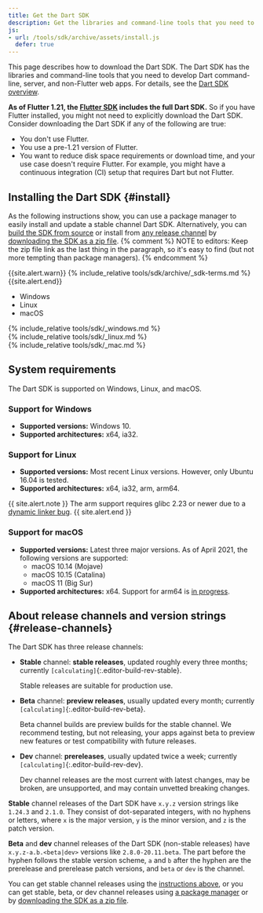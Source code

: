 ```yaml
---
title: Get the Dart SDK
description: Get the libraries and command-line tools that you need to develop Dart web, command-line, and server apps.
js:
- url: /tools/sdk/archive/assets/install.js
  defer: true
---
```


This page describes how to download the Dart SDK.
The Dart SDK has the libraries and command-line tools that you need to develop
Dart command-line, server, and non-Flutter web apps.
For details, see the [Dart SDK overview](/tools/sdk).

**As of Flutter 1.21, the [Flutter SDK][flutter] includes the full Dart SDK.**
So if you have Flutter installed,
you might not need to explicitly download the Dart SDK.
Consider downloading the Dart SDK if
any of the following are true:

* You don't use Flutter.
* You use a pre-1.21 version of Flutter.
* You want to reduce disk space requirements or download time,
  and your use case doesn't require Flutter.
  For example, you might have a continuous integration (CI)
  setup that requires Dart but not Flutter.

## Installing the Dart SDK {#install}

As the following instructions show,
you can use a package manager
to easily install and update a stable channel Dart SDK.
Alternatively, you can
[build the SDK from source][] or install from
[any release channel](#release-channels) by
[downloading the SDK as a zip file][].
{% comment %}
NOTE to editors: Keep the zip file link as the last thing in the paragraph,
so it's easy to find (but not more tempting than package managers).
{% endcomment %}

{{site.alert.warn}}
  {% include_relative tools/sdk/archive/_sdk-terms.md %}
{{site.alert.end}}

<ul class="tabs__top-bar">
  <li class="tab-link current" data-tab="tab-sdk-install-windows">Windows</li>
  <li class="tab-link" data-tab="tab-sdk-install-linux">Linux</li>
  <li class="tab-link" data-tab="tab-sdk-install-mac">macOS</li>
</ul>
<div id="tab-sdk-install-windows" class="tabs__content current" markdown="1">
{% include_relative tools/sdk/_windows.md %}
</div>
<div id="tab-sdk-install-linux" class="tabs__content" markdown="1">
{% include_relative tools/sdk/_linux.md %}
</div>
<div id="tab-sdk-install-mac" class="tabs__content" markdown="1">
{% include_relative tools/sdk/_mac.md %}
</div>

## System requirements

The Dart SDK is supported on Windows, Linux, and macOS.

### Support for Windows
* **Supported versions:** Windows 10.
* **Supported architectures:** x64, ia32.

### Support for Linux
* **Supported versions:** Most recent Linux versions.
  However, only Ubuntu 16.04 is tested.
* **Supported architectures:** x64, ia32, arm, arm64.

{{ site.alert.note }}
  The arm support requires glibc 2.23 or newer due to a
  [dynamic linker bug](https://sourceware.org/bugzilla/show_bug.cgi?id=14341).
{{ site.alert.end }}

### Support for macOS
* **Supported versions:** Latest three major versions.
  As of April 2021, the following versions are supported:
  - macOS 10.14 (Mojave)
  - macOS 10.15 (Catalina)
  - macOS 11 (Big Sur)
* **Supported architectures:** x64.
  Support for arm64 is [in progress](https://github.com/dart-lang/sdk/issues/42773).

## About release channels and version strings {#release-channels}

The Dart SDK has three release channels:

* **Stable** channel: **stable releases**, updated roughly every three months;
  currently `[calculating]`{:.editor-build-rev-stable}.
  
  Stable releases are suitable for production use.
  
* **Beta** channel: **preview releases**, usually updated every month;
  currently `[calculating]`{:.editor-build-rev-beta}.
  
  Beta channel builds are preview builds for the stable channel. We recommend
  testing, but not releasing, your apps against beta to preview new features or
  test compatibility with future releases.
  
* **Dev** channel: **prereleases**, usually updated twice a week;
  currently `[calculating]`{:.editor-build-rev-dev}.
  
  Dev channel releases are the most current with latest changes, may be broken,
  are unsupported, and may contain unvetted breaking changes.

**Stable** channel releases of the Dart SDK have `x.y.z` version strings like
`1.24.3` and `2.1.0`. They consist of dot-separated integers, with no hyphens or
letters, where `x` is the major version, `y` is the minor version, and `z` is
the patch version.

**Beta** and **dev** channel releases of the Dart SDK (non-stable releases) have
`x.y.z-a.b.<beta|dev>` versions like `2.8.0-20.11.beta`. The part before the
hyphen follows the stable version scheme, `a` and `b` after the hyphen are the
prerelease and prerelease patch versions, and `beta` or `dev` is the channel.

You can get stable channel releases using
the [instructions above](#install), or you can
get stable, beta, or dev channel releases
using [a package manager][]
or by [downloading the SDK as a zip file][].

[SDK constraints]: /tools/pub/pubspec#sdk-constraints
[Dart 2]: /dart-2
[build the SDK from source]: https://github.com/dart-lang/sdk/wiki/Building
[Dart libraries]: /guides/libraries/library-tour
[downloading the SDK as a zip file]: /tools/sdk/archive
[flutter]: https://flutter.dev/docs/get-started/install
[site SDK version]: {{site.dart_api}}/{{site.data.pkg-vers.SDK.channel}}/{{site.data.pkg-vers.SDK.vers}}/index.html
[a package manager]: https://github.com/dart-lang/sdk/wiki/Installing-beta-and-dev-releases-with-brew,-choco,-and-apt-get
